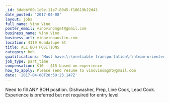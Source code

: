 ```yaml
---
_id: 3debbf00-1c9e-11e7-8045-f10619b22d43
date_posted: '2017-04-08'
layout: jobs
full_name: Vino Vino
poster_email: vinovinomgmt@gmail.com
business_name: Vino Vino
business_url: vinovinoaustin.com
location: 4119 Guadalupe St
title: ALL BOH POSITIONS
category: boh
qualifications: "Must have:\r\nreliable transportation\r\nteam-oriented personality\r\npositive attitude and the ability to stay upbeat during stressful services\r\nability to put customer experience above all else\r\na \"yes kitchen\" mentality\r\nthe desire to learn and grow with a small business"
job_type: part_time
compensation: $10 - $15 based on experience
how_to_apply: Please send resume to vinovinomgmt@gmail.com
date: '2017-04-08T20:59:23.147Z'
---
```

Need to fill ANY BOH position. Dishwasher, Prep, Line Cook, Lead Cook. Experience is preferred but not required for entry level.
